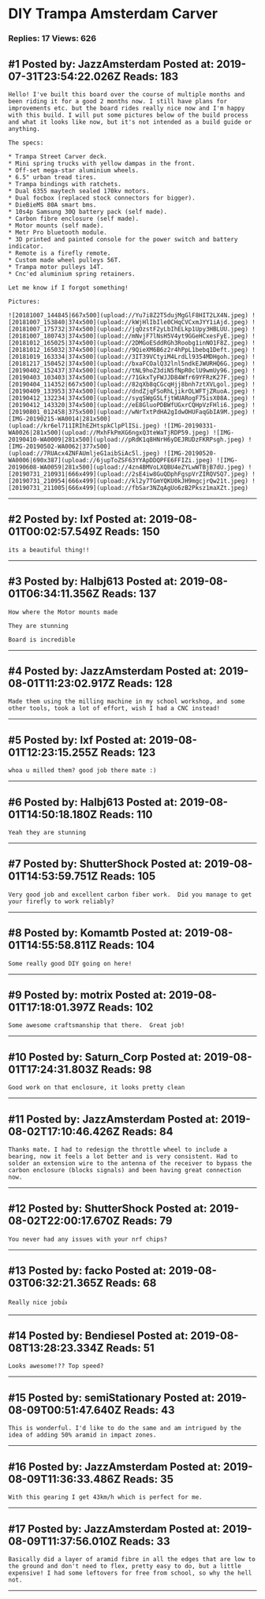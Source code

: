 # DIY Trampa Amsterdam Carver

### Replies: 17 Views: 626

## \#1 Posted by: JazzAmsterdam Posted at: 2019-07-31T23:54:22.026Z Reads: 183

```
Hello! I've built this board over the course of multiple months and been riding it for a good 2 months now. I still have plans for improvements etc. but the board rides really nice now and I'm happy with this build. I will put some pictures below of the build process and what it looks like now, but it's not intended as a build guide or anything. 

The specs:

* Trampa Street Carver deck.
* Mini spring trucks with yellow dampas in the front.
* Off-set mega-star aluminium wheels.
* 6.5" urban tread tires.
* Trampa bindings with ratchets.
* Dual 6355 maytech sealed 170kv motors.
* Dual focbox (replaced stock connectors for bigger).
* DieBieMS 80A smart bms.
* 10s4p Samsung 30Q battery pack (self made).
* Carbon fibre enclosure (self made).
* Motor mounts (self made).
* Metr Pro bluetooth module.
* 3D printed and painted console for the power switch and battery indicator.
* Remote is a firefly remote.
* Custom made wheel pulleys 56T.
* Trampa motor pulleys 14T.
* Cnc'ed aluminium spring retainers.

Let me know if I forgot something!

Pictures:

![20181007_144845|667x500](upload://Yu7i8Z2T5dujMgGlF8HIT2LX4N.jpeg) ![20181007_153840|374x500](upload://kWjHlIbIle0CHqCVCxmJYY1iAjd.jpeg) ![20181007_175732|374x500](upload://jqOzstF2yLbIhELkp1Upy3HBLUU.jpeg) ![20181007_180743|374x500](upload://mNvjF7lNsH5V4yt9GGeHCxesFyE.jpeg) ![20181012_165025|374x500](upload://2DMGoESddRGh3Roobg1inNO1F8Z.jpeg) ![20181012_165032|374x500](upload://9QieXM6B6z2r4hPpL1bebq1Deft.jpeg) ![20181019_163334|374x500](upload://3IT39VCtyiM4LrdLl9354MDHgoh.jpeg) ![20181217_150452|374x500](upload://bxaFCOalQ32lnl5ndkEJWURHQ6G.jpeg) ![20190402_152437|374x500](upload://tNL9hoZ3diN5fNpR0clU9wmUy96.jpeg) ![20190403_103403|374x500](upload://71GkxTyFWJJD84Wfr69YFRzK27F.jpeg) ![20190404_114352|667x500](upload://82qXb8qCGcqHjj8bnh7ztXVLgol.jpeg) ![20190409_133953|374x500](upload://dndZjqFSoRhLjikrOLWFTjZRuoA.jpeg) ![20190412_132234|374x500](upload://syqSWgG5LfjtWUARogF75isX08A.jpeg) ![20190412_143320|374x500](upload://eE8GluoPDBWfUGxrCQHpVzFHli6.jpeg) ![20190801_012458|375x500](upload://wNrTxtPdHA2gIdwOHUFaqGbIA9M.jpeg) ![IMG-20190215-WA0014|281x500](upload://kr6el711IRIhEZHtspkClpPlISi.jpeg) ![IMG-20190331-WA0026|281x500](upload://MxhFkPmXG6ngxQ3teWaTjRDP59.jpeg) ![IMG-20190410-WA0009|281x500](upload://pRdK1q8HNrH6yDEJRUDzFKRPsgh.jpeg) ![IMG-20190502-WA0062|377x500](upload://7RUAcx4ZNFAUmljeG1aibSiAc5l.jpeg) ![IMG-20190520-WA0006|690x387](upload://6jupToZSF63YYApDDQPFE6FFIZi.jpeg) ![IMG-20190608-WA0059|281x500](upload://4zn4BMVoLXQBU4eZYLwWTBjB7dU.jpeg) ![20190731_210931|666x499](upload://2sE4iw8GuQDphFgspVrZIRQVSQ7.jpeg) ![20190731_210954|666x499](upload://kl2y7TGmYQKU0kJH9mgcjrQw21t.jpeg) ![20190731_211005|666x499](upload://fbSar3NZqAgUo6zB2Pksz1maXZt.jpeg)
```

---
## \#2 Posted by: Ixf Posted at: 2019-08-01T00:02:57.549Z Reads: 150

```
its a beautiful thing!!
```

---
## \#3 Posted by: Halbj613 Posted at: 2019-08-01T06:34:11.356Z Reads: 137

```
How where the Motor mounts made

They are stunning

Board is incredible
```

---
## \#4 Posted by: JazzAmsterdam Posted at: 2019-08-01T11:23:02.917Z Reads: 128

```
Made them using the milling machine in my school workshop, and some other tools, took a lot of effort, wish I had a CNC instead!
```

---
## \#5 Posted by: Ixf Posted at: 2019-08-01T12:23:15.255Z Reads: 123

```
whoa u milled them? good job there mate :)
```

---
## \#6 Posted by: Halbj613 Posted at: 2019-08-01T14:50:18.180Z Reads: 110

```
Yeah they are stunning
```

---
## \#7 Posted by: ShutterShock Posted at: 2019-08-01T14:53:59.751Z Reads: 105

```
Very good job and excellent carbon fiber work.  Did you manage to get your firefly to work reliably?
```

---
## \#8 Posted by: Komamtb Posted at: 2019-08-01T14:55:58.811Z Reads: 104

```
Some really good DIY going on here!
```

---
## \#9 Posted by: motrix Posted at: 2019-08-01T17:18:01.397Z Reads: 102

```
Some awesome craftsmanship that there.  Great job!
```

---
## \#10 Posted by: Saturn_Corp Posted at: 2019-08-01T17:24:31.803Z Reads: 98

```
Good work on that enclosure, it looks pretty clean
```

---
## \#11 Posted by: JazzAmsterdam Posted at: 2019-08-02T17:10:46.426Z Reads: 84

```
Thanks mate. I had to redesign the throttle wheel to include a bearing, now it feels a lot better and is very consistent. Had to solder an extension wire to the antenna of the receiver to bypass the carbon enclosure (blocks signals) and been having great connection now.
```

---
## \#12 Posted by: ShutterShock Posted at: 2019-08-02T22:00:17.670Z Reads: 79

```
You never had any issues with your nrf chips?
```

---
## \#13 Posted by: facko Posted at: 2019-08-03T06:32:21.365Z Reads: 68

```
Really nice job👍
```

---
## \#14 Posted by: Bendiesel Posted at: 2019-08-08T13:28:23.334Z Reads: 51

```
Looks awesome!?? Top speed?
```

---
## \#15 Posted by: semiStationary Posted at: 2019-08-09T00:51:47.640Z Reads: 43

```
This is wonderful. I'd like to do the same and am intrigued by the idea of adding 50% aramid in impact zones.
```

---
## \#16 Posted by: JazzAmsterdam Posted at: 2019-08-09T11:36:33.486Z Reads: 35

```
With this gearing I get 43km/h which is perfect for me.
```

---
## \#17 Posted by: JazzAmsterdam Posted at: 2019-08-09T11:37:56.010Z Reads: 33

```
Basically did a layer of aramid fibre in all the edges that are low to the ground and don't need to flex, pretty easy to do, but a little expensive! I had some leftovers for free from school, so why the hell not.
```

---

